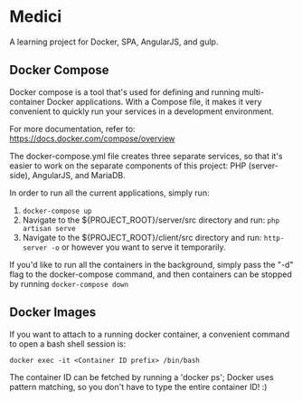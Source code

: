 # Medici
A learning project for Docker, SPA, AngularJS, and gulp.

## Docker Compose

Docker compose is a tool that's used for defining and running multi-container Docker applications. With a Compose file, it makes it very convenient to quickly run your services in a development environment.

For more documentation, refer to: https://docs.docker.com/compose/overview

The docker-compose.yml file creates three separate services, so that it's easier to work on the separate components of this project: PHP (server-side), AngularJS, and MariaDB.

In order to run all the current applications, simply run:

1. ```docker-compose up```
2. Navigate to the ${PROJECT_ROOT}/server/src directory and run: ```php artisan serve```
3. Navigate to the ${PROJECT_ROOT}/client/src directory and run: ```http-server -o``` or however you want to serve it temporarily.

If you'd like to run all the containers in the background, simply pass the "-d" flag to the docker-compose command, and then containers can be stopped by running `docker-compose down`

## Docker Images

If you want to attach to a running docker container, a convenient command to open a bash shell session is:

```
docker exec -it <Container ID prefix> /bin/bash
```

The container ID can be fetched by running a 'docker ps'; Docker uses pattern matching, so you don't have to type the entire container ID! :)


